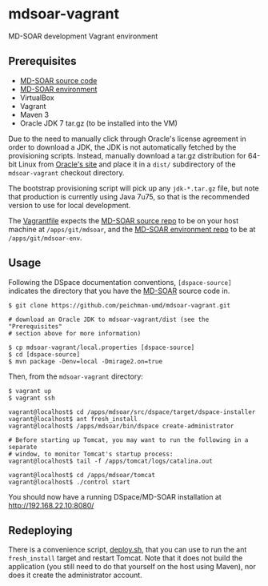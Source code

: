 # mdsoar-vagrant

MD-SOAR development Vagrant environment

## Prerequisites

- [MD-SOAR source code](https://github.com/umd-lib/mdsoar)
- [MD-SOAR environment](https://github.com/umd-lib/mdsoar-env)
- VirtualBox
- Vagrant
- Maven 3
- Oracle JDK 7 tar.gz (to be installed into the VM)

Due to the need to manually click through Oracle's license agreement in order to
download a JDK, the JDK is not automatically fetched by the provisioning
scripts. Instead, manually download a tar.gz distribution for 64-bit Linux from
[Oracle's site](http://www.oracle.com/technetwork/java/javase/downloads/jdk7-downloads-1880260.html)
and place it in a `dist/` subdirectory of the `mdsoar-vagrant` checkout
directory.

The bootstrap provisioning script will pick up any `jdk-*.tar.gz` file, but note
that production is currently using Java 7u75, so that is the recommended version
to use for local development.

The [Vagrantfile](Vagrantfile) expects the [MD-SOAR source repo](https://github.com/umd-lib/mdsoar)
to be on your host machine at `/apps/git/mdsoar`, and the
[MD-SOAR environment repo](https://github.com/umd-lib/mdsoar-env) to be at `/apps/git/mdsoar-env`.

## Usage

Following the DSpace documentation conventions, `[dspace-source]` indicates the directory that you have the
[MD-SOAR](https://github.com/umd-lib/mdsoar) source code in.

```
$ git clone https://github.com/peichman-umd/mdsoar-vagrant.git

# download an Oracle JDK to mdsoar-vagrant/dist (see the "Prerequisites"
# section above for more information)

$ cp mdsoar-vagrant/local.properties [dspace-source]
$ cd [dspace-source]
$ mvn package -Denv=local -Dmirage2.on=true
```
Then, from the `mdsoar-vagrant` directory:
```
$ vagrant up
$ vagrant ssh

vagrant@localhost$ cd /apps/mdsoar/src/dspace/target/dspace-installer
vagrant@localhost$ ant fresh_install
vagrant@localhost$ /apps/mdsoar/bin/dspace create-administrator

# Before starting up Tomcat, you may want to run the following in a separate
# window, to monitor Tomcat's startup process:
vagrant@localhost$ tail -f /apps/tomcat/logs/catalina.out

vagrant@localhost$ cd /apps/mdsoar/tomcat
vagrant@localhost$ ./control start
```

You should now have a running DSpace/MD-SOAR installation at
<http://192.168.22.10:8080/>

## Redeploying

There is a convenience script, [deploy.sh](deploy.sh), that you can use to run
the ant `fresh_install` target and restart Tomcat. Note that it does not build
the application (you still need to do that yourself on the host using Maven),
nor does it create the administrator account.
